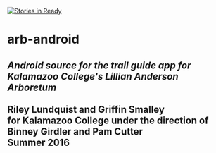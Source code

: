 [![Stories in Ready](https://badge.waffle.io/rlundquist3/arb-android.png?label=ready&title=Ready)](https://waffle.io/rlundquist3/arb-android)
# arb-android
_Android source for the trail guide app for Kalamazoo College's Lillian Anderson Arboretum_<br><br>
Riley Lundquist and Griffin Smalley<br>
for Kalamazoo College under the direction of Binney Girdler and Pam Cutter<br>
Summer 2016
<br>
-----------------------------------
